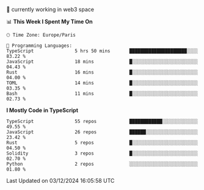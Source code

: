 🔭 currently working in web3 space

<!--START_SECTION:waka-->
📊 **This Week I Spent My Time On** 

```text
🕑︎ Time Zone: Europe/Paris

💬 Programming Languages: 
TypeScript               5 hrs 50 mins       █████████████████████░░░░   83.22 % 
JavaScript               18 mins             █░░░░░░░░░░░░░░░░░░░░░░░░   04.43 % 
Rust                     16 mins             █░░░░░░░░░░░░░░░░░░░░░░░░   04.00 % 
TOML                     14 mins             █░░░░░░░░░░░░░░░░░░░░░░░░   03.35 % 
Bash                     11 mins             █░░░░░░░░░░░░░░░░░░░░░░░░   02.73 % 
```

**I Mostly Code in TypeScript** 

```text
TypeScript               55 repos            ████████████░░░░░░░░░░░░░   49.55 % 
JavaScript               26 repos            ██████░░░░░░░░░░░░░░░░░░░   23.42 % 
Rust                     5 repos             █░░░░░░░░░░░░░░░░░░░░░░░░   04.50 % 
Solidity                 3 repos             █░░░░░░░░░░░░░░░░░░░░░░░░   02.70 % 
Python                   2 repos             ░░░░░░░░░░░░░░░░░░░░░░░░░   01.80 % 
```




 Last Updated on 03/12/2024 16:05:58 UTC
<!--END_SECTION:waka-->
